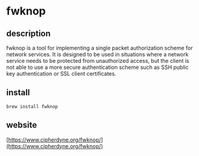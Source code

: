 # fwknop

## description

fwknop is a tool for implementing a single packet authorization scheme for network services. It is designed to be used in situations where a network service needs to be protected from unauthorized access, but the client is not able to use a more secure authentication scheme such as SSH public key authentication or SSL client certificates.

## install

```
brew install fwknop
```

## website

[https://www.cipherdyne.org/fwknop/](https://www.cipherdyne.org/fwknop/)

